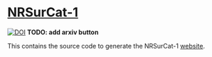 # [NRSurCat-1](https://nrsur-catalog.github.io/NRSurCat-1)
[![DOI](https://zenodo.org/badge/DOI/10.5281/zenodo.8115310.svg)](https://doi.org/10.5281/zenodo.8115310)
**TODO: add arxiv button**

This contains the source code to generate the NRSurCat-1 [website](https://nrsur-catalog.github.io/NRSurCat-1/intro.html).
